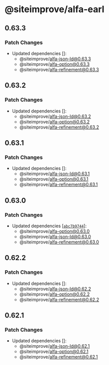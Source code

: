 # @siteimprove/alfa-earl

## 0.63.3

### Patch Changes

- Updated dependencies []:
  - @siteimprove/alfa-json-ld@0.63.3
  - @siteimprove/alfa-option@0.63.3
  - @siteimprove/alfa-refinement@0.63.3

## 0.63.2

### Patch Changes

- Updated dependencies []:
  - @siteimprove/alfa-json-ld@0.63.2
  - @siteimprove/alfa-option@0.63.2
  - @siteimprove/alfa-refinement@0.63.2

## 0.63.1

### Patch Changes

- Updated dependencies []:
  - @siteimprove/alfa-json-ld@0.63.1
  - @siteimprove/alfa-option@0.63.1
  - @siteimprove/alfa-refinement@0.63.1

## 0.63.0

### Patch Changes

- Updated dependencies [[`abc7b9744`](https://github.com/Siteimprove/alfa/commit/abc7b9744985d9935a079e82fddfa668463442c0)]:
  - @siteimprove/alfa-option@0.63.0
  - @siteimprove/alfa-json-ld@0.63.0
  - @siteimprove/alfa-refinement@0.63.0

## 0.62.2

### Patch Changes

- Updated dependencies []:
  - @siteimprove/alfa-json-ld@0.62.2
  - @siteimprove/alfa-option@0.62.2
  - @siteimprove/alfa-refinement@0.62.2

## 0.62.1

### Patch Changes

- Updated dependencies []:
  - @siteimprove/alfa-json-ld@0.62.1
  - @siteimprove/alfa-option@0.62.1
  - @siteimprove/alfa-refinement@0.62.1
